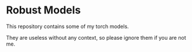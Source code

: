 # Robust Models

This repository contains some of my torch models. 

They are useless without any context, so please 
ignore them if you are not me.
